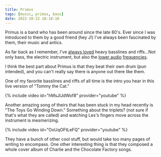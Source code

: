 ```yaml
---
title: Primus
tags: [music, primus, bass]
date: 2022-10-22 18:18:18
---
```


Primus is a band who has been around since the late 80's. Ever since I was introduced to them by a good friend (hey J!) I've always been fascinated by them, their music and antics. 

As far back as I remember, I've [always loved](https://youtu.be/9ln9T76ieaA) heavy basslines and riffs...Not only bass, the electric instrument, but also the [lower audio](https://youtu.be/ZylIvOYV62A) [frequencies](https://youtu.be/XLajD3fOxSA). 

I think the best part about Primus is that they beat their own drum (pun intended), and you can't really say there is anyone out there like them.

One of my favorite basslines and riffs of all time is the intro you hear in this live version of "Tommy the Cat."

{% include video id="hMsJlJdWof8" provider="youtube" %}

Another amazing song of theirs that has been stuck in my head recently is "The Toys Go Winding Down." Something about the triplets? (not sure if that's what they are called) and watching Les's fingers move across the instrument is mesmerizing. 

{% include video id="OoUqOFtLeFQ" provider="youtube" %}

They have a bunch of other cool stuff, but would take too many pages of writing to encompass. One other interesting thing is that they composed a whole cover album of Charlie and the Chocolate Factory songs.
